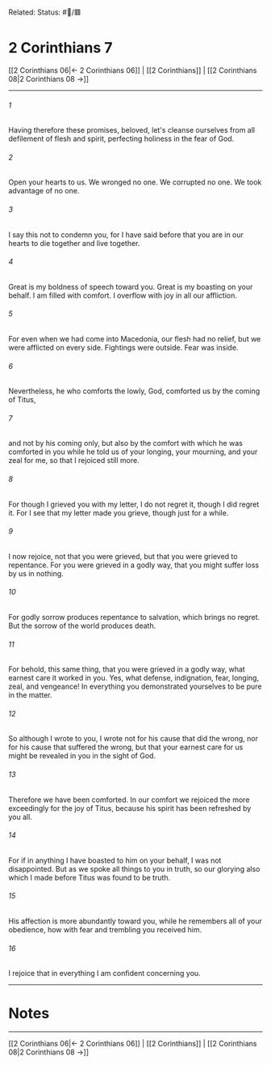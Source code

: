 Related:
Status: #📖/🟥
# 2 Corinthians 7

[[2 Corinthians 06|← 2 Corinthians 06]] | [[2 Corinthians]] | [[2 Corinthians 08|2 Corinthians 08 →]]
***



###### 1 
Having therefore these promises, beloved, let's cleanse ourselves from all defilement of flesh and spirit, perfecting holiness in the fear of God. 

###### 2 
Open your hearts to us. We wronged no one. We corrupted no one. We took advantage of no one. 

###### 3 
I say this not to condemn you, for I have said before that you are in our hearts to die together and live together. 

###### 4 
Great is my boldness of speech toward you. Great is my boasting on your behalf. I am filled with comfort. I overflow with joy in all our affliction. 

###### 5 
For even when we had come into Macedonia, our flesh had no relief, but we were afflicted on every side. Fightings were outside. Fear was inside. 

###### 6 
Nevertheless, he who comforts the lowly, God, comforted us by the coming of Titus, 

###### 7 
and not by his coming only, but also by the comfort with which he was comforted in you while he told us of your longing, your mourning, and your zeal for me, so that I rejoiced still more. 

###### 8 
For though I grieved you with my letter, I do not regret it, though I did regret it. For I see that my letter made you grieve, though just for a while. 

###### 9 
I now rejoice, not that you were grieved, but that you were grieved to repentance. For you were grieved in a godly way, that you might suffer loss by us in nothing. 

###### 10 
For godly sorrow produces repentance to salvation, which brings no regret. But the sorrow of the world produces death. 

###### 11 
For behold, this same thing, that you were grieved in a godly way, what earnest care it worked in you. Yes, what defense, indignation, fear, longing, zeal, and vengeance! In everything you demonstrated yourselves to be pure in the matter. 

###### 12 
So although I wrote to you, I wrote not for his cause that did the wrong, nor for his cause that suffered the wrong, but that your earnest care for us might be revealed in you in the sight of God. 

###### 13 
Therefore we have been comforted. In our comfort we rejoiced the more exceedingly for the joy of Titus, because his spirit has been refreshed by you all. 

###### 14 
For if in anything I have boasted to him on your behalf, I was not disappointed. But as we spoke all things to you in truth, so our glorying also which I made before Titus was found to be truth. 

###### 15 
His affection is more abundantly toward you, while he remembers all of your obedience, how with fear and trembling you received him. 

###### 16 
I rejoice that in everything I am confident concerning you.

---
# Notes


***
[[2 Corinthians 06|← 2 Corinthians 06]] | [[2 Corinthians]] | [[2 Corinthians 08|2 Corinthians 08 →]]
